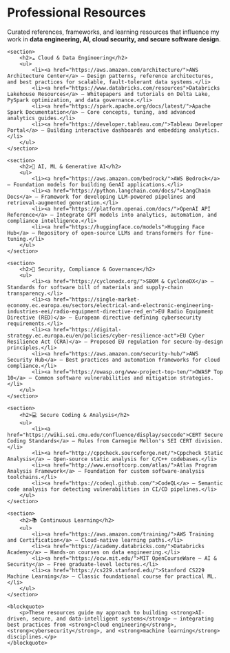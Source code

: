 <div class="container">
    <h1>Professional Resources</h1>
    <p>Curated references, frameworks, and learning resources that influence my work in <strong>data engineering, AI, cloud security, and secure software design</strong>.</p>

    <section>
        <h2>☁️ Cloud & Data Engineering</h2>
        <ul>
            <li><a href="https://aws.amazon.com/architecture/">AWS Architecture Center</a> — Design patterns, reference architectures, and best practices for scalable, fault-tolerant data systems.</li>
            <li><a href="https://www.databricks.com/resources">Databricks Lakehouse Resources</a> — Whitepapers and tutorials on Delta Lake, PySpark optimization, and data governance.</li>
            <li><a href="https://spark.apache.org/docs/latest/">Apache Spark Documentation</a> — Core concepts, tuning, and advanced analytics guides.</li>
            <li><a href="https://developer.tableau.com/">Tableau Developer Portal</a> — Building interactive dashboards and embedding analytics.</li>
        </ul>
    </section>

    <section>
        <h2>🤖 AI, ML & Generative AI</h2>
        <ul>
            <li><a href="https://aws.amazon.com/bedrock/">AWS Bedrock</a> — Foundation models for building GenAI applications.</li>
            <li><a href="https://python.langchain.com/docs/">LangChain Docs</a> — Framework for developing LLM-powered pipelines and retrieval-augmented generation.</li>
            <li><a href="https://platform.openai.com/docs/">OpenAI API Reference</a> — Integrate GPT models into analytics, automation, and compliance intelligence.</li>
            <li><a href="https://huggingface.co/models">Hugging Face Hub</a> — Repository of open-source LLMs and transformers for fine-tuning.</li>
        </ul>
    </section>

    <section>
        <h2>🔐 Security, Compliance & Governance</h2>
        <ul>
            <li><a href="https://cyclonedx.org/">SBOM & CycloneDX</a> — Standards for software bill of materials and supply-chain transparency.</li>
            <li><a href="https://single-market-economy.ec.europa.eu/sectors/electrical-and-electronic-engineering-industries-eei/radio-equipment-directive-red_en">EU Radio Equipment Directive (RED)</a> — European directive defining cybersecurity requirements.</li>
            <li><a href="https://digital-strategy.ec.europa.eu/en/policies/cyber-resilience-act">EU Cyber Resilience Act (CRA)</a> — Proposed EU regulation for secure-by-design principles.</li>
            <li><a href="https://aws.amazon.com/security-hub/">AWS Security Hub</a> — Best practices and automation frameworks for cloud compliance.</li>
            <li><a href="https://owasp.org/www-project-top-ten/">OWASP Top 10</a> — Common software vulnerabilities and mitigation strategies.</li>
        </ul>
    </section>

    <section>
        <h2>💻 Secure Coding & Analysis</h2>
        <ul>
            <li><a href="https://wiki.sei.cmu.edu/confluence/display/seccode">CERT Secure Coding Standards</a> — Rules from Carnegie Mellon's SEI CERT division.</li>
            <li><a href="http://cppcheck.sourceforge.net/">Cppcheck Static Analysis</a> — Open-source static analysis for C/C++ codebases.</li>
            <li><a href="http://www.ensoftcorp.com/atlas/">Atlas Program Analysis Framework</a> — Foundation for custom software-analysis toolchains.</li>
            <li><a href="https://codeql.github.com/">CodeQL</a> — Semantic code analysis for detecting vulnerabilities in CI/CD pipelines.</li>
        </ul>
    </section>

    <section>
        <h2>📚 Continuous Learning</h2>
        <ul>
            <li><a href="https://aws.amazon.com/training/">AWS Training and Certification</a> — Cloud-native learning paths.</li>
            <li><a href="https://academy.databricks.com/">Databricks Academy</a> — Hands-on courses on data engineering.</li>
            <li><a href="https://ocw.mit.edu/">MIT OpenCourseWare – AI & Security</a> — Free graduate-level lectures.</li>
            <li><a href="https://cs229.stanford.edu/">Stanford CS229 Machine Learning</a> — Classic foundational course for practical ML.</li>
        </ul>
    </section>

    <blockquote>
        <p>These resources guide my approach to building <strong>AI-driven, secure, and data-intelligent systems</strong> — integrating best practices from <strong>cloud engineering</strong>, <strong>cybersecurity</strong>, and <strong>machine learning</strong> disciplines.</p>
    </blockquote>
</div>
